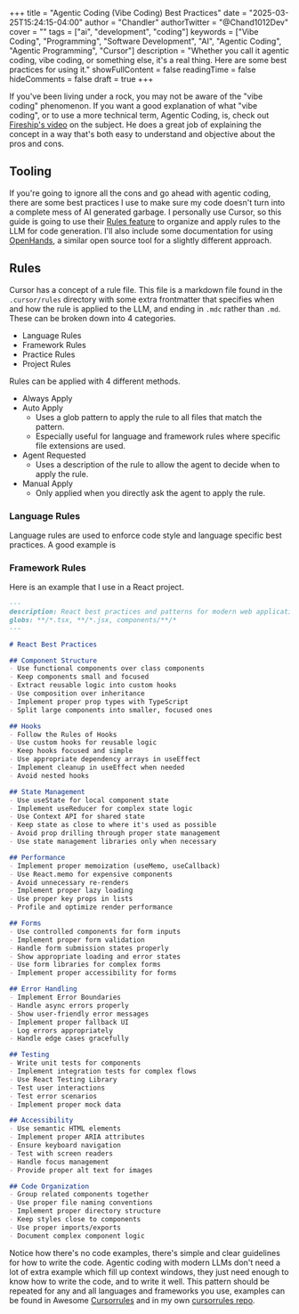 +++
title = "Agentic Coding (Vibe Coding) Best Practices"
date = "2025-03-25T15:24:15-04:00"
author = "Chandler"
authorTwitter = "@Chand1012Dev"
cover = ""
tags = ["ai", "development", "coding"]
keywords = ["Vibe Coding", "Programming", "Software Development", "AI", "Agentic Coding", "Agentic Programming", "Cursor"]
description = "Whether you call it agentic coding, vibe coding, or something else, it's a real thing. Here are some best practices for using it."
showFullContent = false
readingTime = false
hideComments = false
draft = true
+++

If you've been living under a rock, you may not be aware of the "vibe coding" phenomenon.
If you want a good explanation of what "vibe coding", or to use a more technical term, Agentic Coding, is, check out [Fireship's video](https://youtu.be/Tw18-4U7mts?si=wmgKylbi-gEEmXzU) on the subject. He does a great job of explaining the concept in a way that's both easy to understand and objective about the pros and cons.

## Tooling

If you're going to ignore all the cons and go ahead with agentic coding, there are some best practices I use to make sure my code doesn't turn into a complete mess of AI generated garbage. I personally use Cursor, so this guide is going to use their [Rules feature](https://docs.cursor.com/context/rules-for-ai) to organize and apply rules to the LLM for code generation. I'll also include some documentation for using [OpenHands](https://docs.all-hands.dev/), a similar open source tool for a slightly different approach.

## Rules

Cursor has a concept of a rule file. This file is a markdown file found in the `.cursor/rules` directory with some extra frontmatter that specifies when and how the rule is applied to the LLM, and ending in `.mdc` rather than `.md`. These can be broken down into 4 categories.

- Language Rules
- Framework Rules
- Practice Rules
- Project Rules

Rules can be applied with 4 different methods. 

- Always Apply
- Auto Apply
  - Uses a glob pattern to apply the rule to all files that match the pattern.
  - Especially useful for language and framework rules where specific file extensions are used.
- Agent Requested
  - Uses a description of the rule to allow the agent to decide when to apply the rule.
- Manual Apply
  - Only applied when you directly ask the agent to apply the rule.
  
### Language Rules

Language rules are used to enforce code style and language specific best practices. A good example is 

### Framework Rules

 Here is an example that I use in a React project.

```markdown
---
description: React best practices and patterns for modern web applications
globs: **/*.tsx, **/*.jsx, components/**/*
---

# React Best Practices

## Component Structure
- Use functional components over class components
- Keep components small and focused
- Extract reusable logic into custom hooks
- Use composition over inheritance
- Implement proper prop types with TypeScript
- Split large components into smaller, focused ones

## Hooks
- Follow the Rules of Hooks
- Use custom hooks for reusable logic
- Keep hooks focused and simple
- Use appropriate dependency arrays in useEffect
- Implement cleanup in useEffect when needed
- Avoid nested hooks

## State Management
- Use useState for local component state
- Implement useReducer for complex state logic
- Use Context API for shared state
- Keep state as close to where it's used as possible
- Avoid prop drilling through proper state management
- Use state management libraries only when necessary

## Performance
- Implement proper memoization (useMemo, useCallback)
- Use React.memo for expensive components
- Avoid unnecessary re-renders
- Implement proper lazy loading
- Use proper key props in lists
- Profile and optimize render performance

## Forms
- Use controlled components for form inputs
- Implement proper form validation
- Handle form submission states properly
- Show appropriate loading and error states
- Use form libraries for complex forms
- Implement proper accessibility for forms

## Error Handling
- Implement Error Boundaries
- Handle async errors properly
- Show user-friendly error messages
- Implement proper fallback UI
- Log errors appropriately
- Handle edge cases gracefully

## Testing
- Write unit tests for components
- Implement integration tests for complex flows
- Use React Testing Library
- Test user interactions
- Test error scenarios
- Implement proper mock data

## Accessibility
- Use semantic HTML elements
- Implement proper ARIA attributes
- Ensure keyboard navigation
- Test with screen readers
- Handle focus management
- Provide proper alt text for images

## Code Organization
- Group related components together
- Use proper file naming conventions
- Implement proper directory structure
- Keep styles close to components
- Use proper imports/exports
- Document complex component logic 
```

Notice how there's no code examples, there's simple and clear guidelines for how to write the code. Agentic coding with modern LLMs don't need a lot of extra example which fill up context windows, they just need enough to know how to write the code, and to write it well. This pattern should be repeated for any and all languages and frameworks you use, examples can be found in Awesome [Cursorrules](https://github.com/PatrickJS/awesome-cursorrules) and in my own [cursorrules repo](https://github.com/chand1012/cursorrules). 
